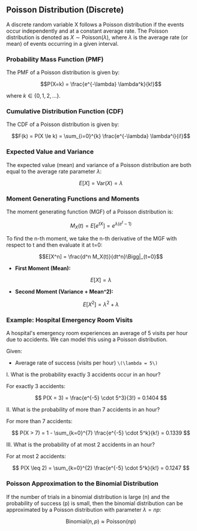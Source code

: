 ## Poisson Distribution (Discrete)

A discrete random variable X follows a Poisson distribution if the events occur independently and at a constant average rate. The Poisson distribution is denoted as $X \sim \text{Poisson}(\lambda)$, where $\lambda$ is the average rate (or mean) of events occurring in a given interval.

### Probability Mass Function (PMF)

The PMF of a Poisson distribution is given by:

$$P(X=k) = \frac{e^{-\lambda} \lambda^k}{k!}$$

where $k \in \{0, 1, 2, \dots\}$.

### Cumulative Distribution Function (CDF)

The CDF of a Poisson distribution is given by:

$$F(k) = P(X \le k) = \sum_{i=0}^{k} \frac{e^{-\lambda} \lambda^i}{i!}$$

### Expected Value and Variance

The expected value (mean) and variance of a Poisson distribution are both equal to the average rate parameter $\lambda$:

$$E[X] = \text{Var}(X) = \lambda$$

### Moment Generating Functions and Moments

The moment generating function (MGF) of a Poisson distribution is:

$$M_X(t) = E[e^{tX}] = e^{\lambda(e^t - 1)}$$

To find the n-th moment, we take the n-th derivative of the MGF with respect to t and then evaluate it at t=0:

$$E[X^n] = \frac{d^n M_X(t)}{dt^n}\Bigg|_{t=0}$$

* **First Moment (Mean):**

$$E[X] = \lambda$$

* **Second Moment (Variance + Mean^2):**

$$E[X^2] = \lambda^2 + \lambda$$

### Example: Hospital Emergency Room Visits

A hospital's emergency room experiences an average of 5 visits per hour due to accidents. We can model this using a Poisson distribution.

Given:

- Average rate of success (visits per hour) `\(\lambda = 5\)`

I. What is the probability exactly 3 accidents occur in an hour?

For exactly 3 accidents:

$$ P(X = 3) = \frac{e^{-5} \cdot 5^3}{3!} = 0.1404 $$

II. What is the probability of more than 7 accidents in an hour?

For more than 7 accidents:

$$ P(X > 7) = 1 - \sum_{k=0}^{7} \frac{e^{-5} \cdot 5^k}{k!} = 0.1339 $$

III. What is the probability of at most 2 accidents in an hour?

For at most 2 accidents:

$$ P(X \leq 2) = \sum_{k=0}^{2} \frac{e^{-5} \cdot 5^k}{k!} = 0.1247 $$

### Poisson Approximation to the Binomial Distribution

If the number of trials in a binomial distribution is large (n) and the probability of success (p) is small, then the binomial distribution can be approximated by a Poisson distribution with parameter $\lambda = np$:

$$\text{Binomial}(n, p) \approx \text{Poisson}(np)$$
